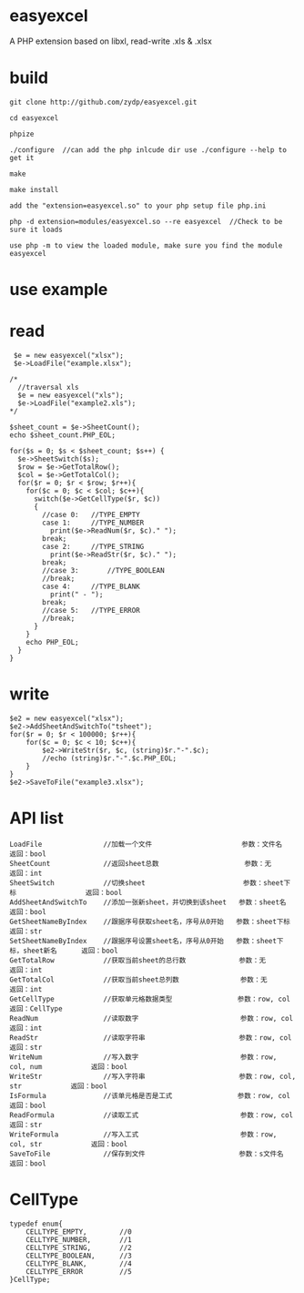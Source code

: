 # easyexcel
A PHP extension based on libxl, read-write .xls & .xlsx

# build
    git clone http://github.com/zydp/easyexcel.git
    
    cd easyexcel
    
    phpize
  
    ./configure  //can add the php inlcude dir use ./configure --help to get it
  
    make
  
    make install
    
    add the "extension=easyexcel.so" to your php setup file php.ini
    
    php -d extension=modules/easyexcel.so --re easyexcel  //Check to be sure it loads
    
    use php -m to view the loaded module, make sure you find the module easyexcel

# use example
# read
     $e = new easyexcel("xlsx");
     $e->LoadFile("example.xlsx");
    
    /*
      //traversal xls
      $e = new easyexcel("xls");
      $e->LoadFile("example2.xls"); 
    */
    
    $sheet_count = $e->SheetCount();
    echo $sheet_count.PHP_EOL;

    for($s = 0; $s < $sheet_count; $s++) {
      $e->SheetSwitch($s);
      $row = $e->GetTotalRow();
      $col = $e->GetTotalCol();
      for($r = 0; $r < $row; $r++){
        for($c = 0; $c < $col; $c++){
          switch($e->GetCellType($r, $c))
          {
            //case 0:	//TYPE_EMPTY
            case 1:		//TYPE_NUMBER
              print($e->ReadNum($r, $c)." ");
            break;
            case 2:		//TYPE_STRING
              print($e->ReadStr($r, $c)." ");
            break;
            //case 3:		//TYPE_BOOLEAN
            //break;
            case 4:		//TYPE_BLANK
              print(" - ");
            break;
            //case 5:	//TYPE_ERROR
            //break;
          }
        }
        echo PHP_EOL;
      }
    }

# write
    $e2 = new easyexcel("xlsx");
    $e2->AddSheetAndSwitchTo("tsheet");
	for($r = 0; $r < 100000; $r++){
		for($c = 0; $c < 10; $c++){
			$e2->WriteStr($r, $c, (string)$r."-".$c);
			//echo (string)$r."-".$c.PHP_EOL;
		}
	}
	$e2->SaveToFile("example3.xlsx");
	
# API list
	LoadFile               //加载一个文件                      参数：文件名                    返回：bool
	SheetCount             //返回sheet总数                     参数：无                       返回：int
	SheetSwitch            //切换sheet                        参数：sheet下标                 返回：bool
	AddSheetAndSwitchTo    //添加一张新sheet，并切换到该sheet   参数：sheet名                  返回：bool
	GetSheetNameByIndex    //跟据序号获取sheet名，序号从0开始   参数：sheet下标                 返回：str
	SetSheetNameByIndex    //跟据序号设置sheet名，序号从0开始   参数：sheet下标，sheet新名      返回：bool
	GetTotalRow            //获取当前sheet的总行数             参数：无                       返回：int
	GetTotalCol            //获取当前sheet总列数               参数：无                       返回：int
	GetCellType            //获取单元格数据类型                参数：row, col                 返回：CellType
	ReadNum                //读取数字                         参数：row, col                 返回：int
	ReadStr                //读取字符串                       参数：row, col                 返回：str
	WriteNum               //写入数字                         参数：row, col, num            返回：bool
	WriteStr               //写入字符串                       参数：row, col, str            返回：bool
	IsFormula              //该单元格是否是工式                参数：row, col                 返回：bool
	ReadFormula            //读取工式                         参数：row, col                 返回：str
	WriteFormula           //写入工式                         参数：row, col, str            返回：bool
	SaveToFile             //保存到文件                       参数：s文件名                   返回：bool
	
# CellType
	typedef enum{
		CELLTYPE_EMPTY,        //0
		CELLTYPE_NUMBER,       //1
		CELLTYPE_STRING,       //2
		CELLTYPE_BOOLEAN,      //3
		CELLTYPE_BLANK,        //4
		CELLTYPE_ERROR         //5
	}CellType;
